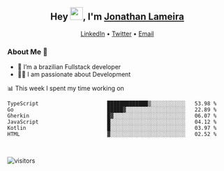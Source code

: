 <h2 align="center">Hey <img src="https://github.com/TheDudeThatCode/TheDudeThatCode/blob/master/Assets/Hi.gif" width="29">, I'm <a href="https://www.linkedin.com/in/jonathanlameira/">Jonathan Lameira</a></h2>
<p align="center">
  <a href="https://www.linkedin.com/in/jonathanlameira/">LinkedIn</a> •
  <a href="https://twitter.com/jlameira">Twitter</a> •
  <a href="mailto:jlameira@gmail.com">Email</a>
</p>

### About Me 🚀
- 🌱  I’m a brazilian Fullstack developer</br>
- 👨‍💻  I am passionate about Development</br>

<!-- ![Jonathan Lameira github stats](https://github-readme-stats.vercel.app/api?username=jlameirameli&show_icons=true&hide_border=true)&nbsp;&nbsp; -->

📊 This week I spent my time working on
<!--START_SECTION:waka-->

```text
TypeScript                      █████████████▒░░░░░░░░░░░   53.98 %
Go                              █████▓░░░░░░░░░░░░░░░░░░░   22.89 %
Gherkin                         █▓░░░░░░░░░░░░░░░░░░░░░░░   06.07 %
JavaScript                      █░░░░░░░░░░░░░░░░░░░░░░░░   04.12 %
Kotlin                          █░░░░░░░░░░░░░░░░░░░░░░░░   03.97 %
HTML                            ▓░░░░░░░░░░░░░░░░░░░░░░░░   02.52 %
```

<!--END_SECTION:waka-->

<br />

![visitors](https://visitor-badge.laobi.icu/badge?page_id=jlameira.jlameira)
